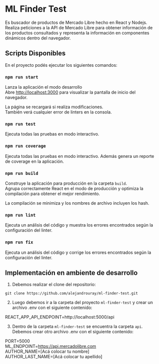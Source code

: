 # ML Finder Test

Es buscador de productos de Mercado Libre hecho en React y Nodejs. Realiza peticiones a la API de Mercado Libre para obtener información de los productos consultados y representa la información en componentes dinámicos dentro del navegador.

## Scripts Disponibles

En el proyecto podés ejecutar los siguientes comandos:

### `npm run start`

Lanza la aplicación el modo desarrollo \
Abre [http://localhost:3000](http://localhost:3000) para visualizar la pantalla de inicio del navegador.

La página se recargará si realiza modificaciones.\
También verá cualquier error de linters en la consola.

### `npm run test`

Ejecuta todas las pruebas en modo interactivo.

### `npm run coverage`

Ejecuta todas las pruebas en modo interactivo. Además genera un reporte de coverage en la aplicación.

### `npm run build`

Construye la aplicación para producción en la carpeta `build`. \
Agrupa correctamente React en el modo de producción y optimiza la compilación para obtener el mejor rendimiento.

La compilación se minimiza y los nombres de archivo incluyen los hash.

### `npm run lint`

Ejecuta un análisis del código y muestra los errores encontrados según la configuración del linter.


### `npm run fix`

Ejecuta un análisis del código y corrige los errores encontrados según la configuración del linter.

## Implementación en ambiente de desarrollo

1. Debemos realizar el clone del repositorio:
  
`git clone https://github.com/alejandrouray/ml-finder-test.git`

2. Luego debemos ir a la carpeta del proyecto `ml-finder-test` y crear un archivo .env con el siguiente contenido:

  REACT_APP_API_ENDPOINT=http://localhost:5000/api
  
3. Dentro de la carpeta `ml-finder-test` se encuentra la carpeta `api`. Debemos crear otro archivo .env con el siguiente contenido:

  PORT=5000 \
  ML_ENDPOINT=https://api.mercadolibre.com \
  AUTHOR_NAME=[Acá colocar tu nombre] \
  AUTHOR_LAST_NAME=[Acá colocar tu apellido]
  

